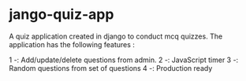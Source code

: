 # jango-quiz-app
A quiz application created in django to conduct mcq quizzes. The application has the following features :

1 -: Add/update/delete questions from admin.
2 -: JavaScript timer
3 -: Random questions from set of questions
4 -: Production ready
